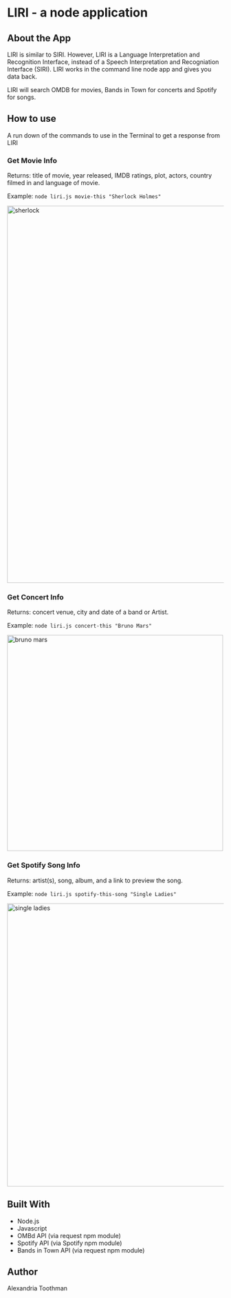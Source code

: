 # LIRI - a node application

## About the App
LIRI is similar to SIRI. However, LIRI is a Language Interpretation and Recognition Interface, instead of a Speech Interpretation and Recogniation Interface (SIRI). LIRI works in the command line node app and gives you data back.  

LIRI will search OMDB for movies, Bands in Town for concerts and Spotify for songs. 

## How to use
A run down of the commands to use in the Terminal to get a response from LIRI

### Get Movie Info
Returns: title of movie, year released, IMDB ratings, plot, actors, country filmed in and language of movie.

Example: `node liri.js movie-this "Sherlock Holmes"`

<img width="877" alt="sherlock" src="https://user-images.githubusercontent.com/40549632/46898068-4b3e2380-ce4c-11e8-94fd-4dcbb9975b4a.PNG">


### Get Concert Info
Returns: concert venue, city and date of a band or Artist.

Example: `node liri.js concert-this "Bruno Mars"`

<img width="502" alt="bruno mars" src="https://user-images.githubusercontent.com/40549632/46898090-7d4f8580-ce4c-11e8-9050-09e9209af686.PNG">

### Get Spotify Song Info
Returns: artist(s), song, album, and a link to preview the song. 

Example: `node liri.js spotify-this-song "Single Ladies"`

<img width="658" alt="single ladies" src="https://user-images.githubusercontent.com/40549632/46898105-9a845400-ce4c-11e8-8f12-a8f284a503e5.PNG">

## Built With
* Node.js
* Javascript
* OMBd API (via request npm module)
* Spotify API (via Spotify npm module)
* Bands in Town API (via request npm module)

## Author

Alexandria Toothman
 

